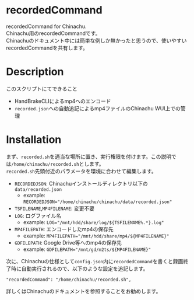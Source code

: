 # recordedCommand

recordedCommand for Chinachu.  
Chinachu用のrecordedCommandです。  
Chinachuのドキュメント中には簡単な例しか無かったと思うので、使いやすいrecordedCommandを共有します。  

# Description

このスクリプトにてできること  

- HandBrakeCLIによるmp4へのエンコード
- `recorded.json`への自動追記によるmp4ファイルのChinachu WUI上での管理

# Installation

まず、`recorded.sh`を適当な場所に置き、実行権限を付けます。この説明では`/home/chinachu/recorded.sh`とします。  
`recorded.sh`先頭付近のパラメータを環境に合わせて編集します。  

- `RECORDEDJSON`: Chinachuインストールディレクトリ以下の`data/recorded.json`
  - example: `RECORDEDJSON="/home/chinachu/chinachu/data/recorded.json"`
- `TSFILENAME`,`MP4FILENAME`: 変更不要
- `LOG`: ログファイル名
  - example: `LOG="/mnt/hdd/share/log/${TSFILENAME%.*}.log"`
- `MP4FILEPATH`: エンコードしたmp4の保存先
  - example: `MP4FILEPATH="/mnt/hdd/share/mp4/${MP4FILENAME}"`
- `GDFILEPATH`: Google Drive等へのmp4の保存先
  - example: `GDFILEPATH="/mnt/gd/m2ts/${MP4FILENAME}"`

次に、Chinachuの仕様として`config.json`内に`recordedCommand`を書くと録画終了時に自動実行されるので、以下のような設定を追記します。  

    "recordedCommand": "/home/chinachu/recorded.sh",  

詳しくはChinachuのドキュメントを参照することをお勧めします。


